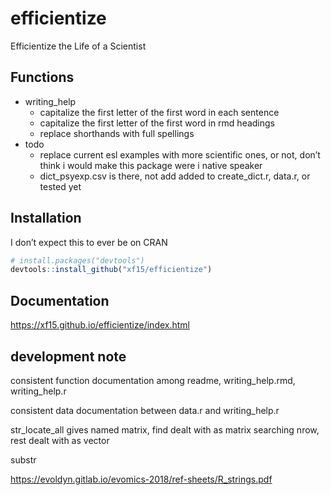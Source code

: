 
<!-- README.md is generated from README.Rmd. Please edit that file -->

# efficientize

<!-- badges: start -->
<!-- badges: end -->

Efficientize the Life of a Scientist

## Functions

-   writing\_help
    -   capitalize the first letter of the first word in each sentence
    -   capitalize the first letter of the first word in rmd headings
    -   replace shorthands with full spellings
-   todo
    -   replace current esl examples with more scientific ones, or not,
        don’t think i would make this package were i native speaker
    -   dict\_psyexp.csv is there, not add added to create\_dict.r,
        data.r, or tested yet

## Installation

I don’t expect this to ever be on CRAN

``` r
# install.packages("devtools")
devtools::install_github("xf15/efficientize")
```

## Documentation

<https://xf15.github.io/efficientize/index.html> <!-- ## Example -->

<!-- This is a basic example which shows you how to solve a common problem: -->
<!-- ```{r example} -->
<!-- library(efficientize) -->
<!-- ## basic example code -->
<!-- ``` -->
<!-- What is special about using `README.Rmd` instead of just `README.md`? You can include R chunks like so: -->
<!-- ```{r cars} -->
<!-- summary(cars) -->
<!-- ``` -->
<!-- You'll still need to render `README.Rmd` regularly, to keep `README.md` up-to-date. `devtools::build_readme()` is handy for this. You could also use GitHub Actions to re-render `README.Rmd` every time you push. An example workflow can be found here: <https://github.com/r-lib/actions/tree/master/examples>. -->
<!-- You can also embed plots, for example: -->
<!-- ```{r pressure, echo = FALSE} -->
<!-- plot(pressure) -->
<!-- ``` -->
<!-- In that case, don't forget to commit and push the resulting figure files, so they display on GitHub and CRAN. -->

## development note

consistent function documentation among readme, writing\_help.rmd,
writing\_help.r

consistent data documentation between data.r and writing\_help.r

str\_locate\_all gives named matrix, find dealt with as matrix searching
nrow, rest dealt with as vector

substr

<https://evoldyn.gitlab.io/evomics-2018/ref-sheets/R_strings.pdf>
